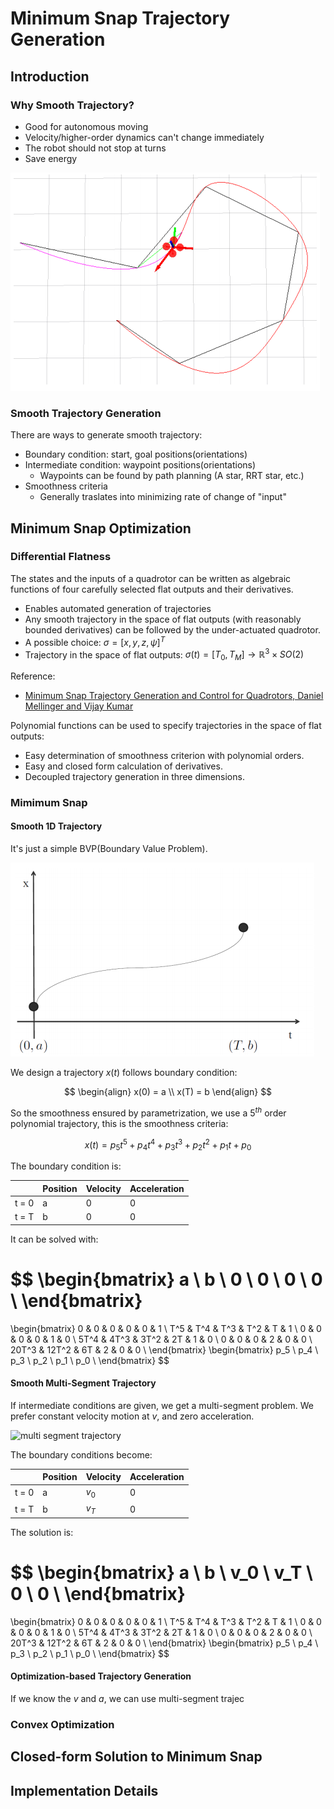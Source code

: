 # Minimum Snap Trajectory Generation

## Introduction

### Why Smooth Trajectory?

- Good for autonomous moving
- Velocity/higher-order dynamics can't change immediately
- The robot should not stop at turns
- Save energy

![smooth trajectory](images/trajectory/smooth_traj.png)

### Smooth Trajectory Generation

There are ways to generate smooth trajectory:

- Boundary condition: start, goal positions(orientations)
- Intermediate condition: waypoint positions(orientations) 
    - Waypoints can be found by path planning (A star, RRT star, etc.)
- Smoothness criteria
    - Generally traslates into minimizing rate of change of "input"

## Minimum Snap Optimization

### Differential Flatness

The states and the inputs of a quadrotor can be written as algebraic functions of four carefully selected flat outputs and their derivatives.

- Enables automated generation of trajectories
- Any smooth trajectory in the space of flat outputs (with reasonably bounded derivatives) can be followed by the under-actuated quadrotor.
- A possible choice: $\sigma = [x, y, z, \psi]^T$
- Trajectory in the space of flat outputs: $\sigma(t) = [T_0, T_M] \to \mathbb{R}^3 \times SO(2)$

Reference:
- [Minimum Snap Trajectory Generation and Control for Quadrotors, Daniel Mellinger and Vijay Kumar](https://ieeexplore.ieee.org/document/5980409)

Polynomial functions can be used to specify trajectories in the space of flat outputs:

- Easy determination of smoothness criterion with polynomial orders.
- Easy and closed form calculation of derivatives.
- Decoupled trajectory generation in three dimensions.

### Mimimum Snap

#### Smooth 1D Trajectory
It's just a simple BVP(Boundary Value Problem).

![1d trajectory](images/trajectory/1d_traj.png)

We design a trajectory $x(t)$ follows boundary condition:

$$
\begin{align}
x(0) = a \\
x(T) = b
\end{align}
$$

So the smoothness ensured by parametrization, we use a $5^{th}$ order polynomial trajectory, this is the smoothness criteria:

$$
x(t) = p_5t^5 + p_4t^4 + p_3t^3 + p_2t^2 + p_1t + p_0
$$

The boundary condition is:

| | Position | Velocity | Acceleration |
| --- | --- | --- | --- |
| t = 0 | a | 0 | 0 |
| t = T | b | 0 | 0 |

It can be solved with:

$$
\begin{bmatrix}
a \\
b \\
0 \\
0 \\
0 \\
0 \\
\end{bmatrix}
=
\begin{bmatrix}
0 & 0 & 0 & 0 & 0 & 1 \\
T^5 & T^4 & T^3 & T^2 & T & 1 \\
0 & 0 & 0 & 0 & 1 & 0 \\
5T^4 & 4T^3 & 3T^2 & 2T & 1 & 0 \\
0 & 0 & 0 & 2 & 0 & 0 \\
20T^3 & 12T^2 & 6T & 2 & 0 & 0 \\
\end{bmatrix}
\begin{bmatrix}
p_5 \\
p_4 \\
p_3 \\
p_2 \\
p_1 \\
p_0 \\
\end{bmatrix}
$$

#### Smooth Multi-Segment Trajectory
If intermediate conditions are given, we get a multi-segment problem. We prefer constant velocity motion at $v$, and zero acceleration.

![multi segment trajectory](images/trajectory/multi_seg_traj.png)

The boundary conditions become:

| | Position | Velocity | Acceleration |
| --- | --- | --- | --- |
| t = 0 | a | $v_0$ | 0 |
| t = T | b | $v_T$ | 0 |

The solution is:

$$
\begin{bmatrix}
a \\
b \\
v_0 \\
v_T \\
0 \\
0 \\
\end{bmatrix}
=
\begin{bmatrix}
0 & 0 & 0 & 0 & 0 & 1 \\
T^5 & T^4 & T^3 & T^2 & T & 1 \\
0 & 0 & 0 & 0 & 1 & 0 \\
5T^4 & 4T^3 & 3T^2 & 2T & 1 & 0 \\
0 & 0 & 0 & 2 & 0 & 0 \\
20T^3 & 12T^2 & 6T & 2 & 0 & 0 \\
\end{bmatrix}
\begin{bmatrix}
p_5 \\
p_4 \\
p_3 \\
p_2 \\
p_1 \\
p_0 \\
\end{bmatrix}
$$

#### Optimization-based Trajectory Generation
If we know the $v$ and $a$, we can use multi-segment trajec
### Convex Optimization

## Closed-form Solution to Minimum Snap

## Implementation Details
